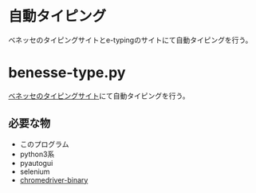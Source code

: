 # 自動タイピング

ベネッセのタイピングサイトとe-typingのサイトにて自動タイピングを行う。


# benesse-type.py

[ベネッセのタイピングサイト](https://manabi.benesse.ne.jp/gakushu/typing/)にて自動タイピングを行う。

## 必要な物

* このプログラム
* python3系
* pyautogui
* selenium
* [chromedriver-binary](https://pypi.org/project/chromedriver-binary/)

